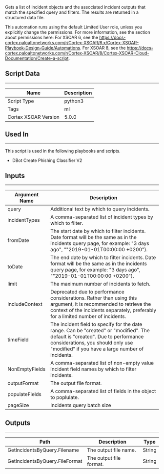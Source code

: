 Gets a list of incident objects and the associated incident outputs that
match the specified query and filters. The results are returned in a structured data file.

This automation runs using the default Limited User role, unless you explicitly change the permissions.
For more information, see the section about permissions here: For XSOAR 6, see the https://docs-cortex.paloaltonetworks.com/r/Cortex-XSOAR/6.x/Cortex-XSOAR-Playbook-Design-Guide/Automations. For XSOAR 8, see the https://docs-cortex.paloaltonetworks.com/r/Cortex-XSOAR/8/Cortex-XSOAR-Cloud-Documentation/Create-a-script.

## Script Data
---

| **Name** | **Description** |
| --- | --- |
| Script Type | python3 |
| Tags | ml |
| Cortex XSOAR Version | 5.0.0 |

## Used In
---
This script is used in the following playbooks and scripts.
* DBot Create Phishing Classifier V2

## Inputs
---

| **Argument Name** | **Description** |
| --- | --- |
| query | Additional text by which to query incidents. |
| incidentTypes | A comma-separated list of incident types by which to filter. |
| fromDate | The start date by which to filter incidents. Date format will be the same as in the incidents query page, for example: "3 days ago", ""2019-01-01T00:00:00 \+0200"\). |
| toDate | The end date by which to filter incidents. Date format will be the same as in the incidents query page, for example: "3 days ago", ""2019-01-01T00:00:00 \+0200"\). |
| limit | The maximum number of incidents to fetch. |
| includeContext | Deprecated due to performance considerations. Rather than using this argument, it is recommended to retrieve the context of the incidents separately, preferably for a limited number of incidents. |
| timeField | The incident field to specify for the date range. Can be "created" or "modified". The default is "created". Due to performance considerations, you should only use "modified" if you have a large number of incidents. |
| NonEmptyFields | A comma-separated list of non-empty value incident field names by which to filter incidents. |
| outputFormat | The output file format. |
| populateFields | A comma-separated list of fields in the object to poplulate. |
| pageSize | Incidents query batch size |

## Outputs
---

| **Path** | **Description** | **Type** |
| --- | --- | --- |
| GetIncidentsByQuery.Filename | The output file name. | String |
| GetIncidentsByQuery.FileFormat | The output file format. | String |
